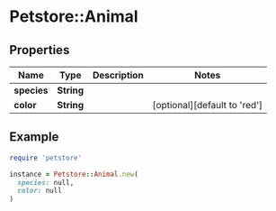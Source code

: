 # Petstore::Animal

## Properties

| Name | Type | Description | Notes |
| ---- | ---- | ----------- | ----- |
| **species** | **String** |  |  |
| **color** | **String** |  | [optional][default to &#39;red&#39;] |

## Example

```ruby
require 'petstore'

instance = Petstore::Animal.new(
  species: null,
  color: null
)
```

